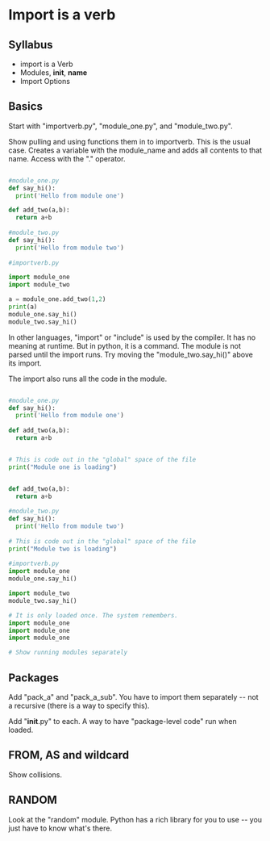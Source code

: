 # Import is a verb

## Syllabus

  * import is a Verb
  * Modules, __init__, __name__
  * Import Options

## Basics

Start with "importverb.py", "module_one.py", and "module_two.py".

Show pulling and using functions them in to importverb. This is the usual case. Creates a variable
with the module_name and adds all contents to that name. Access with the "." operator.

```python

#module_one.py
def say_hi():
  print('Hello from module one')

def add_two(a,b):
  return a+b
  
#module_two.py
def say_hi():
  print('Hello from module two')
  
#importverb.py

import module_one
import module_two

a = module_one.add_two(1,2)
print(a)
module_one.say_hi()
module_two.say_hi()

```

In other languages, "import" or "include" is used by the compiler. It has no meaning at runtime. But in python, it is a command. The module is not parsed until the import runs. Try moving the "module_two.say_hi()" above its import.

The import also runs all the code in the module.

```python

#module_one.py
def say_hi():
  print('Hello from module one')
  
def add_two(a,b):
  return a+b


# This is code out in the "global" space of the file
print("Module one is loading")


def add_two(a,b):
  return a+b
  
#module_two.py
def say_hi():
  print('Hello from module two')
  
# This is code out in the "global" space of the file
print("Module two is loading")
  
#importverb.py
import module_one
module_one.say_hi()

import module_two
module_two.say_hi()

# It is only loaded once. The system remembers.
import module_one
import module_one
import module_one

# Show running modules separately
```

## Packages

Add "pack_a" and "pack_a_sub". You have to import them separately -- not a recursive (there
is a way to specify this).

Add "__init__.py" to each. A way to have "package-level code" run when loaded.

## FROM, AS and wildcard

Show collisions.

## RANDOM

Look at the "random" module. Python has a rich library for you to use -- you just have to know what's there.